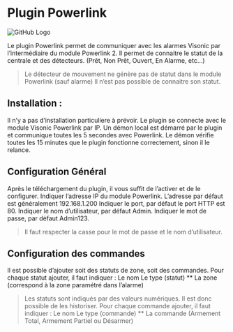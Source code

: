 # Plugin Powerlink

![GitHub Logo](/../images/pmax.jpg)


Le plugin Powerlink permet de communiquer avec les alarmes Visonic par l’intermédiaire du module Powerlink 2.
Il permet de connaitre le statut de la centrale et des détecteurs. (Prêt, Non Prêt, Ouvert, En Alarme, etc…​)

>Le détecteur de mouvement ne génère pas de statut dans le module Powerlink (sauf alarme) Il n’est pas possible de connaitre son statut. 

## Installation :
Il n’y a pas d’installation particuliere à prévoir. Le plugin se connecte avec le module Visonic Powerlink par IP.
Un démon local est démarré par le plugin et communique toutes les 5 secondes avec Powerlink. Le démon vérifie toutes les 15 minutes que le plugin fonctionne correctement, sinon il le relance.


## Configuration Général
Après le téléchargement du plugin, il vous suffit de l’activer et de le configurer.
Indiquer l’adresse IP du module Powerlink. L’adresse par défaut est généralement 192.168.1.200
Indiquer le port, par défaut le port HTTP est 80.
Indiquer le nom d’utilisateur, par défaut Admin.
Indiquer le mot de passe, par défaut Admin123.

>Il faut respecter la casse pour le mot de passe et le nom d’utilisateur. 

## Configuration des commandes
Il est possible d’ajouter soit des statuts de zone, soit des commandes.
Pour chaque statut ajouter, il faut indiquer : Le nom Le type (statut) ** La zone (correspond à la zone paramétré dans l’alarme)

>Les statuts sont indiqués par des valeurs numériques. Il est donc possible de les historiser. 
>Pour chaque commande ajouter, il faut indiquer : Le nom Le type (commande) ** La commande (Armement Total, Armement Partiel ou Désarmer)
